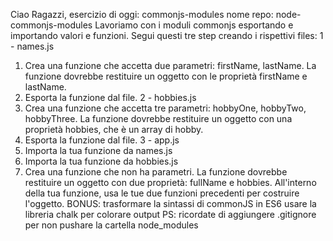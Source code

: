 Ciao Ragazzi,
esercizio di oggi: commonjs-modules
nome repo: node-commonjs-modules
Lavoriamo con i moduli commonjs esportando e importando valori e funzioni. Segui questi tre step creando i rispettivi files:
1 - names.js
1. Crea una funzione che accetta due parametri: firstName, lastName. La funzione dovrebbe restituire un oggetto con le proprietà firstName e lastName.
2. Esporta la funzione dal file.
2 - hobbies.js
1. Crea una funzione che accetta tre parametri: hobbyOne, hobbyTwo, hobbyThree. La funzione dovrebbe restituire un oggetto con una proprietà hobbies, che è un array di hobby.
2. Esporta la funzione dal file.
3 - app.js
1. Importa la tua funzione da names.js
2. Importa la tua funzione da hobbies.js
3. Crea una funzione che non ha parametri. La funzione dovrebbe restituire un oggetto con due proprietà: fullName e hobbies. All'interno della tua funzione, usa le tue due funzioni precedenti per costruire l'oggetto.
BONUS:
trasformare la sintassi di commonJS in ES6
usare la libreria chalk per colorare output
PS: ricordate di aggiungere .gitignore per non pushare la cartella node_modules